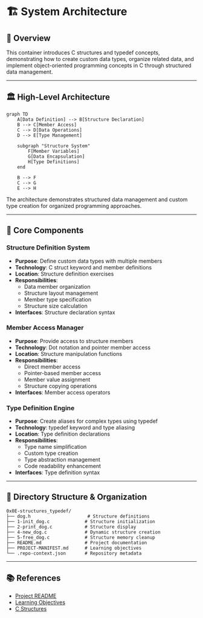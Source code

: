 # 🏗️ System Architecture

## 📖 Overview
This container introduces C structures and typedef concepts, demonstrating how to create custom data types, organize related data, and implement object-oriented programming concepts in C through structured data management.

---

## 🏛️ High-Level Architecture

```mermaid
graph TD
    A[Data Definition] --> B[Structure Declaration]
    B --> C[Member Access]
    C --> D[Data Operations]
    D --> E[Type Management]
    
    subgraph "Structure System"
        F[Member Variables]
        G[Data Encapsulation]
        H[Type Definitions]
    end
    
    B --> F
    C --> G
    E --> H
```

The architecture demonstrates structured data management and custom type creation for organized programming approaches.

---

## 🧩 Core Components

### Structure Definition System
- **Purpose**: Define custom data types with multiple members
- **Technology**: C struct keyword and member definitions
- **Location**: Structure definition exercises
- **Responsibilities**:
  - Data member organization
  - Structure layout management
  - Member type specification
  - Structure size calculation
- **Interfaces**: Structure declaration syntax

### Member Access Manager
- **Purpose**: Provide access to structure members
- **Technology**: Dot notation and pointer member access
- **Location**: Structure manipulation functions
- **Responsibilities**:
  - Direct member access
  - Pointer-based member access
  - Member value assignment
  - Structure copying operations
- **Interfaces**: Member access operators

### Type Definition Engine
- **Purpose**: Create aliases for complex types using typedef
- **Technology**: typedef keyword and type aliasing
- **Location**: Type definition declarations
- **Responsibilities**:
  - Type name simplification
  - Custom type creation
  - Type abstraction management
  - Code readability enhancement
- **Interfaces**: Type definition syntax

---

## 📁 Directory Structure & Organization

```
0x0E-structures_typedef/
├── dog.h                     # Structure definitions
├── 1-init_dog.c             # Structure initialization
├── 2-print_dog.c            # Structure display
├── 4-new_dog.c              # Dynamic structure creation
├── 5-free_dog.c             # Structure memory cleanup
├── README.md                # Project documentation
├── PROJECT-MANIFEST.md      # Learning objectives
└── .repo-context.json       # Repository metadata
```

---

## 📚 References
- [Project README](README.md)
- [Learning Objectives](PROJECT-MANIFEST.md)
- [C Structures](https://en.cppreference.com/w/c/language/struct)
